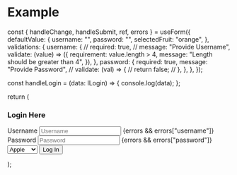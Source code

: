 # Example
const { handleChange, handleSubmit, ref, errors } = useForm<ILogin>({
  defaultValue: {
    username: "",
    password: "",
    selectedFruit: "orange",
  },
  validations: {
    username: {
      // required: true,
      // message: "Provide Username",
      validate: (value) => ({
        requirement: value.length > 4,
        message: "Length should be greater than 4",
      }),
    },
    password: {
      required: true,
      message: "Provide Password",
      // validate: (val) => {
      //   return false;
      // },
    },
  },
});

const handleLogin = (data: ILogin) => {
  console.log(data);
};

return (
  <form ref={ref} onSubmit={handleSubmit(handleLogin)}>
    <h3>Login Here</h3>
    <label>Username</label>
    <input name="username" onChange={handleChange} placeholder="Username" />
    {errors && errors["username"]}
    <label>Password</label>
    <input
      name="password"
      onChange={handleChange}
      type="password"
      placeholder="Password"
    />
    {errors && errors["password"]}
    <select name="selectedFruit" onChange={handleChange}>
      <option value="apple">
        Apple
      </option>
      <option value="banana">
        Banana
      </option>
      <option value="orange">
        Orange
      </option>
    </select>
    <button>Log In</button>
  </form>
);
